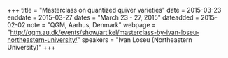 +++
title = "Masterclass on quantized quiver varieties"
date = 2015-03-23
enddate = 2015-03-27
dates = "March 23 - 27, 2015"
dateadded = 2015-02-02
note = "QGM, Aarhus, Denmark"
webpage = "http://qgm.au.dk/events/show/artikel/masterclass-by-ivan-loseu-northeastern-university/"
speakers = "Ivan Loseu (Northeastern University)"
+++
